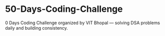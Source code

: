 # 50-Days-Coding-Challenge
0 Days Coding Challenge organized by VIT Bhopal  — solving DSA problems daily and building consistency.
